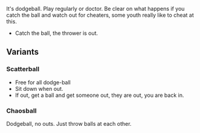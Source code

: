 It's dodgeball. Play regularly or doctor.
Be clear on what happens if you catch the ball and watch out for cheaters, some youth really like to cheat at this.
- Catch the ball, the thrower is out.

## Variants

### Scatterball
- Free for all dodge-ball
- Sit down when out.
- If out, get a ball and get someone out, they are out, you are back in.

### Chaosball
Dodgeball, no outs. Just throw balls at each other.